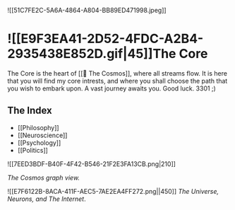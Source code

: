 ![[51C7FE2C-5A6A-4864-A804-BB89ED471998.jpeg]]
# ![[E9F3EA41-2D52-4FDC-A2B4-2935438E852D.gif|45]]The Core

The Core is the heart of [[🔮 The Cosmos]], where all streams flow. It is here that you will find my core intrests, and where you shall choose the path that you wish to embark upon. A vast journey awaits you. Good luck. 3301 ;)

## The Index

- [[Philosophy]]
- [[Neuroscience]]
- [[Psychology]]
- [[Politics]]

![[7EED3BDF-B40F-4F42-B546-21F2E3FA13CB.png|210]]

_The Cosmos graph view._

![[E7F6122B-8ACA-411F-AEC5-7AE2EA4FF272.png||450]]
_The Universe, Neurons, and The Internet_.